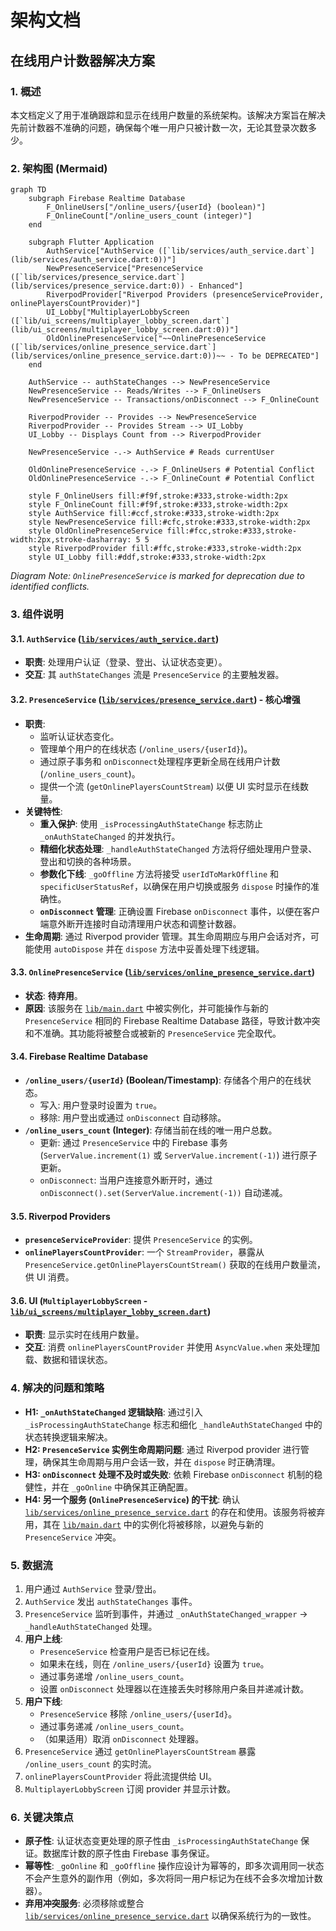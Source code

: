 # 架构文档

## 在线用户计数器解决方案

### 1. 概述

本文档定义了用于准确跟踪和显示在线用户数量的系统架构。该解决方案旨在解决先前计数器不准确的问题，确保每个唯一用户只被计数一次，无论其登录次数多少。

### 2. 架构图 (Mermaid)

```mermaid
graph TD
    subgraph Firebase Realtime Database
        F_OnlineUsers["/online_users/{userId} (boolean)"]
        F_OnlineCount["/online_users_count (integer)"]
    end

    subgraph Flutter Application
        AuthService["AuthService ([`lib/services/auth_service.dart`](lib/services/auth_service.dart:0))"]
        NewPresenceService["PresenceService ([`lib/services/presence_service.dart`](lib/services/presence_service.dart:0)) - Enhanced"]
        RiverpodProvider["Riverpod Providers (presenceServiceProvider, onlinePlayersCountProvider)"]
        UI_Lobby["MultiplayerLobbyScreen ([`lib/ui_screens/multiplayer_lobby_screen.dart`](lib/ui_screens/multiplayer_lobby_screen.dart:0))"]
        OldOnlinePresenceService["~~OnlinePresenceService ([`lib/services/online_presence_service.dart`](lib/services/online_presence_service.dart:0))~~ - To be DEPRECATED"]
    end

    AuthService -- authStateChanges --> NewPresenceService
    NewPresenceService -- Reads/Writes --> F_OnlineUsers
    NewPresenceService -- Transactions/onDisconnect --> F_OnlineCount
    
    RiverpodProvider -- Provides --> NewPresenceService
    RiverpodProvider -- Provides Stream --> UI_Lobby
    UI_Lobby -- Displays Count from --> RiverpodProvider

    NewPresenceService -.-> AuthService # Reads currentUser

    OldOnlinePresenceService -.-> F_OnlineUsers # Potential Conflict
    OldOnlinePresenceService -.-> F_OnlineCount # Potential Conflict

    style F_OnlineUsers fill:#f9f,stroke:#333,stroke-width:2px
    style F_OnlineCount fill:#f9f,stroke:#333,stroke-width:2px
    style AuthService fill:#ccf,stroke:#333,stroke-width:2px
    style NewPresenceService fill:#cfc,stroke:#333,stroke-width:2px
    style OldOnlinePresenceService fill:#fcc,stroke:#333,stroke-width:2px,stroke-dasharray: 5 5
    style RiverpodProvider fill:#ffc,stroke:#333,stroke-width:2px
    style UI_Lobby fill:#ddf,stroke:#333,stroke-width:2px
```

*Diagram Note: `OnlinePresenceService` is marked for deprecation due to identified conflicts.*

### 3. 组件说明

#### 3.1. `AuthService` ([`lib/services/auth_service.dart`](lib/services/auth_service.dart:0))
*   **职责**: 处理用户认证（登录、登出、认证状态变更）。
*   **交互**: 其 `authStateChanges` 流是 `PresenceService` 的主要触发器。

#### 3.2. `PresenceService` ([`lib/services/presence_service.dart`](lib/services/presence_service.dart:0)) - 核心增强
*   **职责**:
    *   监听认证状态变化。
    *   管理单个用户的在线状态 (`/online_users/{userId}`)。
    *   通过原子事务和 `onDisconnect`处理程序更新全局在线用户计数 (`/online_users_count`)。
    *   提供一个流 (`getOnlinePlayersCountStream`) 以便 UI 实时显示在线数量。
*   **关键特性**:
    *   **重入保护**: 使用 `_isProcessingAuthStateChange` 标志防止 `_onAuthStateChanged` 的并发执行。
    *   **精细化状态处理**: `_handleAuthStateChanged` 方法将仔细处理用户登录、登出和切换的各种场景。
    *   **参数化下线**: `_goOffline` 方法将接受 `userIdToMarkOffline` 和 `specificUserStatusRef`，以确保在用户切换或服务 `dispose` 时操作的准确性。
    *   **`onDisconnect` 管理**: 正确设置 Firebase `onDisconnect` 事件，以便在客户端意外断开连接时自动清理用户状态和调整计数器。
*   **生命周期**: 通过 Riverpod provider 管理。其生命周期应与用户会话对齐，可能使用 `autoDispose` 并在 `dispose` 方法中妥善处理下线逻辑。

#### 3.3. `OnlinePresenceService` ([`lib/services/online_presence_service.dart`](lib/services/online_presence_service.dart:0))
*   **状态**: **待弃用**。
*   **原因**: 该服务在 [`lib/main.dart`](lib/main.dart:37) 中被实例化，并可能操作与新的 `PresenceService` 相同的 Firebase Realtime Database 路径，导致计数冲突和不准确。其功能将被整合或被新的 `PresenceService` 完全取代。

#### 3.4. Firebase Realtime Database
*   **`/online_users/{userId}` (Boolean/Timestamp)**: 存储各个用户的在线状态。
    *   写入: 用户登录时设置为 `true`。
    *   移除: 用户登出或通过 `onDisconnect` 自动移除。
*   **`/online_users_count` (Integer)**: 存储当前在线的唯一用户总数。
    *   更新: 通过 `PresenceService` 中的 Firebase 事务 (`ServerValue.increment(1)` 或 `ServerValue.increment(-1)`) 进行原子更新。
    *   `onDisconnect`: 当用户连接意外断开时，通过 `onDisconnect().set(ServerValue.increment(-1))` 自动递减。

#### 3.5. Riverpod Providers
*   **`presenceServiceProvider`**: 提供 `PresenceService` 的实例。
*   **`onlinePlayersCountProvider`**: 一个 `StreamProvider`，暴露从 `PresenceService.getOnlinePlayersCountStream()` 获取的在线用户数量流，供 UI 消费。

#### 3.6. UI (`MultiplayerLobbyScreen` - [`lib/ui_screens/multiplayer_lobby_screen.dart`](lib/ui_screens/multiplayer_lobby_screen.dart:0))
*   **职责**: 显示实时在线用户数量。
*   **交互**: 消费 `onlinePlayersCountProvider` 并使用 `AsyncValue.when` 来处理加载、数据和错误状态。

### 4. 解决的问题和策略

*   **H1: `_onAuthStateChanged` 逻辑缺陷**: 通过引入 `_isProcessingAuthStateChange` 标志和细化 `_handleAuthStateChanged` 中的状态转换逻辑来解决。
*   **H2: `PresenceService` 实例生命周期问题**: 通过 Riverpod provider 进行管理，确保其生命周期与用户会话一致，并在 `dispose` 时正确清理。
*   **H3: `onDisconnect` 处理不及时或失败**: 依赖 Firebase `onDisconnect` 机制的稳健性，并在 `_goOnline` 中确保其正确配置。
*   **H4: 另一个服务 (`OnlinePresenceService`) 的干扰**: 确认 [`lib/services/online_presence_service.dart`](lib/services/online_presence_service.dart:0) 的存在和使用。该服务将被弃用，其在 [`lib/main.dart`](lib/main.dart:37) 中的实例化将被移除，以避免与新的 `PresenceService` 冲突。

### 5. 数据流

1.  用户通过 `AuthService` 登录/登出。
2.  `AuthService` 发出 `authStateChanges` 事件。
3.  `PresenceService` 监听到事件，并通过 `_onAuthStateChanged_wrapper` -> `_handleAuthStateChanged` 处理。
4.  **用户上线**:
    *   `PresenceService` 检查用户是否已标记在线。
    *   如果未在线，则在 `/online_users/{userId}` 设置为 `true`。
    *   通过事务递增 `/online_users_count`。
    *   设置 `onDisconnect` 处理器以在连接丢失时移除用户条目并递减计数。
5.  **用户下线**:
    *   `PresenceService` 移除 `/online_users/{userId}`。
    *   通过事务递减 `/online_users_count`。
    *   （如果适用）取消 `onDisconnect` 处理器。
6.  `PresenceService` 通过 `getOnlinePlayersCountStream` 暴露 `/online_users_count` 的实时流。
7.  `onlinePlayersCountProvider` 将此流提供给 UI。
8.  `MultiplayerLobbyScreen` 订阅 provider 并显示计数。

### 6. 关键决策点

*   **原子性**: 认证状态变更处理的原子性由 `_isProcessingAuthStateChange` 保证。数据库计数的原子性由 Firebase 事务保证。
*   **幂等性**: `_goOnline` 和 `_goOffline` 操作应设计为幂等的，即多次调用同一状态不会产生意外的副作用（例如，多次将同一用户标记为在线不会多次增加计数器）。
*   **弃用冲突服务**: 必须移除或整合 [`lib/services/online_presence_service.dart`](lib/services/online_presence_service.dart:0) 以确保系统行为的一致性。
